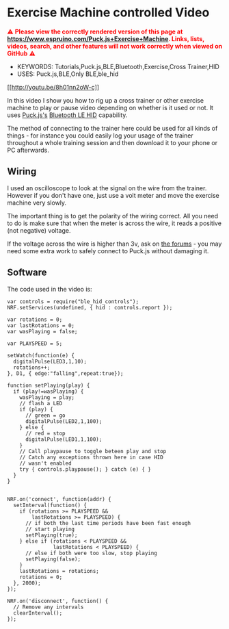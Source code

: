 <!--- Copyright (c) 2017 Gordon Williams, Pur3 Ltd. See the file LICENSE for copying permission. -->
Exercise Machine controlled Video
=================================

<span style="color:red">:warning: **Please view the correctly rendered version of this page at https://www.espruino.com/Puck.js+Exercise+Machine. Links, lists, videos, search, and other features will not work correctly when viewed on GitHub** :warning:</span>

* KEYWORDS: Tutorials,Puck.js,BLE,Bluetooth,Exercise,Cross Trainer,HID
* USES: Puck.js,BLE,Only BLE,ble_hid

[[http://youtu.be/8h01nn2oW-c]]

In this video I show you how to rig up a cross trainer or
other exercise machine to play or pause video depending on
whether is it used or not. It uses [Puck.js's](/Puck.js)
[Bluetooth LE HID](/Puck.js+Keyboard) capability.

The method of connecting to the trainer here could be used
for all kinds of things - for instance you could easily
log your usage of the trainer throughout a whole training
session and then download it to your phone or PC afterwards.


Wiring
------

I used an oscilloscope to look at the signal on the wire from
the trainer. However if you don't have one, just use a volt
meter and move the exercise machine very slowly.

The important thing is to get the polarity of the wiring correct.
All you need to do is make sure that when the meter is across
the wire, it reads a positive (not negative) voltage.

If the voltage across the wire is higher than 3v, ask on
[the forums](http://form.espruino.com) - you may need some
extra work to safely connect to Puck.js without damaging it.



Software
--------

The code used in the video is:

```
var controls = require("ble_hid_controls");
NRF.setServices(undefined, { hid : controls.report });

var rotations = 0;
var lastRotations = 0;
var wasPlaying = false;

var PLAYSPEED = 5;

setWatch(function(e) {
  digitalPulse(LED3,1,10);
  rotations++;
}, D1, { edge:"falling",repeat:true});

function setPlaying(play) {
  if (play!=wasPlaying) {
    wasPlaying = play;
    // flash a LED
    if (play) {
      // green = go
      digitalPulse(LED2,1,100);      
    } else {
      // red = stop
      digitalPulse(LED1,1,100);
    }
    // Call playpause to toggle beteen play and stop
    // Catch any exceptions thrown here in case HID
    // wasn't enabled
    try { controls.playpause(); } catch (e) { }
  }
}


NRF.on('connect', function(addr) {
  setInterval(function() {
    if (rotations >= PLAYSPEED &&
        lastRotations >= PLAYSPEED) {
      // if both the last time periods have been fast enough
      // start playing
      setPlaying(true);
    } else if (rotations < PLAYSPEED &&
               lastRotations < PLAYSPEED) {
      // else if both were too slow, stop playing
      setPlaying(false);
    }
    lastRotations = rotations;
    rotations = 0;
  }, 2000);
});

NRF.on('disconnect', function() {
  // Remove any intervals
  clearInterval();
});
```
